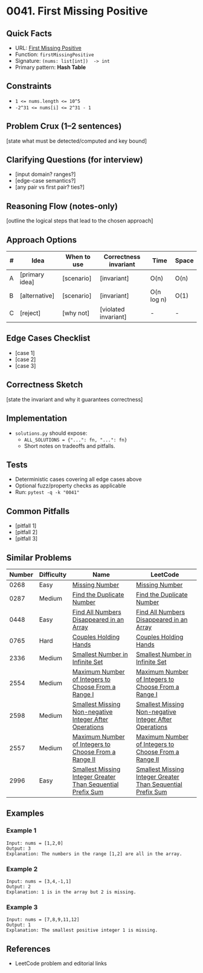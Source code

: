 # 0041. First Missing Positive

## Quick Facts

- URL: [First Missing Positive](https://leetcode.com/problems/first-missing-positive/)
- Function: `firstMissingPositive`
- Signature: `(nums: list[int])  -> int`
- Primary pattern: **Hash Table**

## Constraints

- `1 <= nums.length <= 10^5`
- `-2^31 <= nums[i] <= 2^31 - 1`

## Problem Crux (1–2 sentences)

[state what must be detected/computed and key bound]

## Clarifying Questions (for interview)

- [input domain? ranges?]
- [edge-case semantics?]
- [any pair vs first pair? ties?]

## Reasoning Flow (notes-only)

[outline the logical steps that lead to the chosen approach]

## Approach Options

| # | Idea | When to use | Correctness invariant | Time | Space |
|---|------|-------------|-----------------------|------|-------|
| A | [primary idea] | [scenario] | [invariant] | O(n) | O(n) |
| B | [alternative] | [scenario] | [invariant] | O(n log n) | O(1) |
| C | [reject] | [why not] | [violated invariant] | - | - |

## Edge Cases Checklist

- [case 1]
- [case 2]
- [case 3]

## Correctness Sketch

[state the invariant and why it guarantees correctness]

## Implementation

- `solutions.py` should expose:
  - `ALL_SOLUTIONS = {"...": fn, "...": fn}`
  - Short notes on tradeoffs and pitfalls.

## Tests

- Deterministic cases covering all edge cases above
- Optional fuzz/property checks as applicable
- Run: `pytest -q -k "0041"`

## Common Pitfalls

- [pitfall 1]
- [pitfall 2]
- [pitfall 3]

## Similar Problems

| Number | Difficulty | Name | LeetCode |
|---|---|---|---|
| 0268 | Easy | [Missing Number](../0268-missing-number/readme.md) | [Missing Number](https://leetcode.com/problems/missing-number/) |
| 0287 | Medium | [Find the Duplicate Number](../0287-find-the-duplicate-number/readme.md) | [Find the Duplicate Number](https://leetcode.com/problems/find-the-duplicate-number/) |
| 0448 | Easy | [Find All Numbers Disappeared in an Array](../0448-find-all-numbers-disappeared-in-an-array/readme.md) | [Find All Numbers Disappeared in an Array](https://leetcode.com/problems/find-all-numbers-disappeared-in-an-array/) |
| 0765 | Hard | [Couples Holding Hands](../0765-couples-holding-hands/readme.md) | [Couples Holding Hands](https://leetcode.com/problems/couples-holding-hands/) |
| 2336 | Medium | [Smallest Number in Infinite Set](../2336-smallest-number-in-infinite-set/readme.md) | [Smallest Number in Infinite Set](https://leetcode.com/problems/smallest-number-in-infinite-set/) |
| 2554 | Medium | [Maximum Number of Integers to Choose From a Range I](../2554-maximum-number-of-integers-to-choose-from-a-range-i/readme.md) | [Maximum Number of Integers to Choose From a Range I](https://leetcode.com/problems/maximum-number-of-integers-to-choose-from-a-range-i/) |
| 2598 | Medium | [Smallest Missing Non-negative Integer After Operations](../2598-smallest-missing-non-negative-integer-after-operations/readme.md) | [Smallest Missing Non-negative Integer After Operations](https://leetcode.com/problems/smallest-missing-non-negative-integer-after-operations/) |
| 2557 | Medium | [Maximum Number of Integers to Choose From a Range II](../2557-maximum-number-of-integers-to-choose-from-a-range-ii/readme.md) | [Maximum Number of Integers to Choose From a Range II](https://leetcode.com/problems/maximum-number-of-integers-to-choose-from-a-range-ii/) |
| 2996 | Easy | [Smallest Missing Integer Greater Than Sequential Prefix Sum](../2996-smallest-missing-integer-greater-than-sequential-prefix-sum/readme.md) | [Smallest Missing Integer Greater Than Sequential Prefix Sum](https://leetcode.com/problems/smallest-missing-integer-greater-than-sequential-prefix-sum/) |

## Examples

### Example 1

```text
Input: nums = [1,2,0]
Output: 3
Explanation: The numbers in the range [1,2] are all in the array.
```

### Example 2

```text
Input: nums = [3,4,-1,1]
Output: 2
Explanation: 1 is in the array but 2 is missing.
```

### Example 3

```text
Input: nums = [7,8,9,11,12]
Output: 1
Explanation: The smallest positive integer 1 is missing.
```

## References

- LeetCode problem and editorial links
